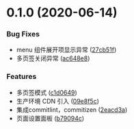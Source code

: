 # 0.1.0 (2020-06-14)


### Bug Fixes

* menu 组件展开项显示异常 ([27cb51f](https://github.com/ZzZzzzxc/vue-blog-admin/commit/27cb51fe74336edf4adf246a78372d810a58f9b5))
* 多页签关闭异常 ([ac648e8](https://github.com/ZzZzzzxc/vue-blog-admin/commit/ac648e8ee3741117161bb0556a8139dfcd54fbb4))


### Features

* 多页签模式 ([c1d0649](https://github.com/ZzZzzzxc/vue-blog-admin/commit/c1d0649bec3db14a79f43cabe8af2b55589ebb43))
* 生产环境 CDN 引入 ([09e8f5c](https://github.com/ZzZzzzxc/vue-blog-admin/commit/09e8f5c965db30380f07f453b4244df740b74cae))
* 集成commitlint，commitizen ([2eacd3a](https://github.com/ZzZzzzxc/vue-blog-admin/commit/2eacd3a4255b407770c1900faac5c8f682133a6a))
* 页面设置面板 ([b79094c](https://github.com/ZzZzzzxc/vue-blog-admin/commit/b79094c93172a335c9ff01bdd688e6a7c05056c4))



